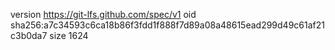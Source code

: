version https://git-lfs.github.com/spec/v1
oid sha256:a7c34593c6ca18b86f3fdd1f888f7d89a08a48615ead299d49c61af21c3b0da7
size 1624
